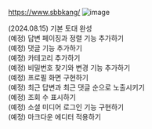 https://www.sbbkang/
![image](https://github.com/user-attachments/assets/f00f7b62-2012-402b-8f60-fd16bfe61fc9)

(2024.08.15) 기본 토대 완성    
(예정) 답변 페이징과 정렬 기능 추가하기   
(예정) 댓글 기능 추가하기   
(예정) 카테고리 추가하기   
(예정) 비밀번호 찾기와 변경 기능 추가하기   
(예정) 프로필 화면 구현하기   
(예정) 최근 답변과 최근 댓글 순으로 노출시키기   
(예정) 조회 수 표시하기   
(예정) 소셜 미디어 로그인 기능 구현하기   
(예정) 마크다운 에디터 적용하기   
 
